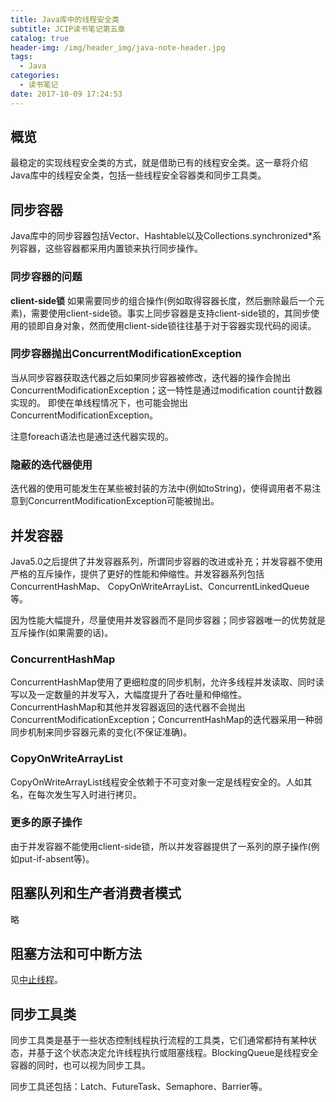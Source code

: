 ```yaml
---
title: Java库中的线程安全类
subtitle: JCIP读书笔记第五章
catalog: true
header-img: /img/header_img/java-note-header.jpg
tags:
  - Java
categories:
  - 读书笔记
date: 2017-10-09 17:24:53
---
```



## 概览

最稳定的实现线程安全类的方式，就是借助已有的线程安全类。这一章将介绍Java库中的线程安全类，包括一些线程安全容器类和同步工具类。

## 同步容器

Java库中的同步容器包括Vector、Hashtable以及Collections.synchronized*系列容器，这些容器都采用内置锁来执行同步操作。

### 同步容器的问题

**client-side锁**
如果需要同步的组合操作(例如取得容器长度，然后删除最后一个元素)，需要使用client-side锁。事实上同步容器是支持client-side锁的，其同步使用的锁即自身对象，然而使用client-side锁往往基于对于容器实现代码的阅读。

### 同步容器抛出ConcurrentModificationException

当从同步容器获取迭代器之后如果同步容器被修改，迭代器的操作会抛出ConcurrentModificationException；这一特性是通过modification count计数器实现的。
即使在单线程情况下，也可能会抛出ConcurrentModificationException。

注意foreach语法也是通过迭代器实现的。

### 隐蔽的迭代器使用

迭代器的使用可能发生在某些被封装的方法中(例如toString)，使得调用者不易注意到ConcurrentModificationException可能被抛出。

## 并发容器

Java5.0之后提供了并发容器系列，所谓同步容器的改进或补充；并发容器不使用严格的互斥操作，提供了更好的性能和伸缩性。并发容器系列包括ConcurrentHashMap、 CopyOnWriteArrayList、ConcurrentLinkedQueue等。

因为性能大幅提升，尽量使用并发容器而不是同步容器；同步容器唯一的优势就是互斥操作(如果需要的话)。

### ConcurrentHashMap

ConcurrentHashMap使用了更细粒度的同步机制，允许多线程并发读取、同时读写以及一定数量的并发写入，大幅度提升了吞吐量和伸缩性。
ConcurrentHashMap和其他并发容器返回的迭代器不会抛出ConcurrentModificationException；ConcurrentHashMap的迭代器采用一种弱同步机制来同步容器元素的变化(不保证准确)。

### CopyOnWriteArrayList

CopyOnWriteArrayList线程安全依赖于不可变对象一定是线程安全的。人如其名，在每次发生写入时进行拷贝。

### 更多的原子操作

由于并发容器不能使用client-side锁，所以并发容器提供了一系列的原子操作(例如put-if-absent等)。

## 阻塞队列和生产者消费者模式

略

## 阻塞方法和可中断方法

见[中止线程](http://blog.overspark.me/2017/10/09/JCIP-chapter7-cancellation-and-shutdown/)。

## 同步工具类

同步工具类是基于一些状态控制线程执行流程的工具类，它们通常都持有某种状态，并基于这个状态决定允许线程执行或阻塞线程。BlockingQueue是线程安全容器的同时，也可以视为同步工具。

同步工具还包括：Latch、FutureTask、Semaphore、Barrier等。



